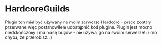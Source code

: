 HardcoreGuilds
==============

Plugin ten miał być używany na moim serwerze Hardcore - prace zostały przerwane więc postanowiłem udostępnić kod pluginu.
Plugin jest mocno niedokończony i ma masę bugów - nie używaj go na swoim serwerze! :) (no chyba, że przerobisz...)
